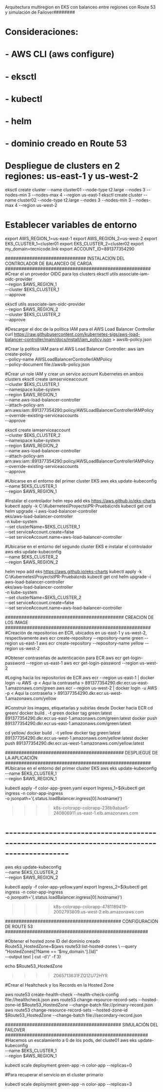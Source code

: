 Arquitectura multiregion en EKS con balanceo entre regiones con Route 53 y simulación de Failover########


# Consideraciones:
# - AWS CLI (aws configure)
# - eksctl
# - kubectl
# - helm
# - dominio creado en Route 53

# Despliegue de clusters en 2 regiones: us-east-1 y us-west-2
eksctl create cluster --name cluster01 --node-type t2.large --nodes 3 --nodes-min 3 --nodes-max 4 --region us-east-1 
eksctl create cluster --name cluster02 --node-type t2.large --nodes 3 --nodes-min 3 --nodes-max 4 --region us-west-2

# Establecer variables de entorno
export AWS_REGION_1=us-east-1
export AWS_REGION_2=us-west-2
export EKS_CLUSTER_1=cluster01
export EKS_CLUSTER_2=cluster02
export my_domain=tecnicode.link
export ACCOUNT_ID=891377354290

############################## INSTALACION DEL CONTROLADOR DE BALANCEO DE CARGA ######################################################
#Crear el un provedor OIDC para los clusters
eksctl utils associate-iam-oidc-provider \
  --region $AWS_REGION_1 \
  --cluster $EKS_CLUSTER_1 \
  --approve

eksctl utils associate-iam-oidc-provider \
  --region $AWS_REGION_2 \
  --cluster $EKS_CLUSTER_2 \
  --approve

#Descargar el doc de la política IAM para el AWS Load Balancer Controller
curl https://raw.githubusercontent.com/kubernetes-sigs/aws-load-balancer-controller/main/docs/install/iam_policy.json > awslb-policy.json

#Crear la política IAM para el AWS Load Balancer Controller:
aws iam create-policy \
    --policy-name AWSLoadBalancerControllerIAMPolicy \
    --policy-document file://awslb-policy.json

#Crear un role IAM y crear un service account Kubernetes en ambos clusters
eksctl create iamserviceaccount \
  --cluster $EKS_CLUSTER_1 \
  --namespace kube-system \
  --region $AWS_REGION_1 \
  --name aws-load-balancer-controller \
  --attach-policy-arn arn:aws:iam::891377354290:policy/AWSLoadBalancerControllerIAMPolicy \
  --override-existing-serviceaccounts \
  --approve

eksctl create iamserviceaccount \
  --cluster $EKS_CLUSTER_2 \
  --namespace kube-system \
  --region $AWS_REGION_2 \
  --name aws-load-balancer-controller \
  --attach-policy-arn arn:aws:iam::891377354290:policy/AWSLoadBalancerControllerIAMPolicy \
  --override-existing-serviceaccounts \
  --approve

#Ubicarse en el entorno del primer cluster EKS
aws eks update-kubeconfig \
  --name $EKS_CLUSTER_1 \
  --region $AWS_REGION_1 

#Instalar el controlador
helm repo add eks https://aws.github.io/eks-charts
kubectl apply -k C:\Kubernetes\Proyects\PR-Prueba\crds
kubectl get crd
helm upgrade -i aws-load-balancer-controller \
  eks/aws-load-balancer-controller \
  -n kube-system \
  --set clusterName=$EKS_CLUSTER_1 \
  --set serviceAccount.create=false \
  --set serviceAccount.name=aws-load-balancer-controller

#Ubicarse en el entorno del segundo cluster EKS e instalar el controlador
aws eks update-kubeconfig \
  --name $EKS_CLUSTER_2 \
  --region $AWS_REGION_2 

helm repo add eks https://aws.github.io/eks-charts
kubectl apply -k C:\Kubernetes\Proyects\PR-Prueba\crds
kubectl get crd
helm upgrade -i aws-load-balancer-controller \
  eks/aws-load-balancer-controller \
  -n kube-system \
  --set clusterName=$EKS_CLUSTER_2 \
  --set serviceAccount.create=false \
  --set serviceAccount.name=aws-load-balancer-controller

############################################ CREACION DE LOS IMAGE ######################################################
#Creación de repositorios en ECR, ubicados en us-east-1 y us-west-2, respectivamente
aws ecr create-repository --repository-name green --region us-east-1
aws ecr create-repository --repository-name yellow --region us-west-2

#Obtener contraseñas de autenticación para ECR
aws ecr get-login-password --region us-east-1
aws ecr get-login-password --region us-west-2

#Loging hacia los repositorios de ECR
aws ecr --region us-east-1 | docker login -u AWS -p < Aqui la contraseña > 891377354290.dkr.ecr.us-east-1.amazonaws.com/green
aws ecr --region us-west-2 | docker login -u AWS -p < Aqui la contraseña > 891377354290.dkr.ecr.us-west-1.amazonaws.com/yellow

#Construir los images, etiquetarlas y subirlas desde Docker hacia ECR
cd green/
docker build . -t green
docker tag green:latest 891377354290.dkr.ecr.us-east-1.amazonaws.com/green:latest
docker push 891377354290.dkr.ecr.us-east-1.amazonaws.com/green:latest

cd yellow/
docker build . -t yellow
docker tag green:latest 891377354290.dkr.ecr.us-west-1.amazonaws.com/yellow:latest
docker push 891377354290.dkr.ecr.us-west-1.amazonaws.com/yellow:latest

############################################ DESPLIEGUE DE LA APLICACIÓN ######################################################
#Ubicarse en el entorno del primer cluster EKS
aws eks update-kubeconfig \
  --name $EKS_CLUSTER_1 \
  --region $AWS_REGION_1 

kubectl apply -f color-app-green.yaml
export Ingress_1=$(kubectl get ingress -n color-app-ingress \
  -o jsonpath='{.status.loadBalancer.ingress[0].hostname}')

>>>> k8s-colorapp-colorapp-238b9abae5-240806911.us-east-1.elb.amazonaws.com

# --------------------------------------------------------------------------------------------
aws eks update-kubeconfig \
  --name $EKS_CLUSTER_2 \
  --region $AWS_REGION_2 

kubectl apply -f color-app-yellow.yaml
export Ingress_2=$(kubectl get ingress -n color-app-ingress \
  -o jsonpath='{.status.loadBalancer.ingress[0].hostname}')

>>>> k8s-colorapp-colorapp-4781189419-2002793809.us-west-2.elb.amazonaws.com

########################################### CONFIGURACION DE ROUTE 53 #####################################################

#Obtener el hosted zone ID del dominio creado
Route53_HostedZone=$(aws route53 list-hosted-zones \
  --query "HostedZones[?Name == '$my_domain.'].[Id]" \
  --output text | cut -d'/' -f 3)

echo $Route53_HostedZone
>>>> Z065713631FZQ1ZU72HYR

#Crear el Healtcheck y los Records en la Hosted Zone

aws route53 create-health-check --health-check-config file://healthcheck.json
aws route53 change-resource-record-sets --hosted-zone-id $Route53_HostedZone --change-batch file://primary-record.json
aws route53 change-resource-record-sets --hosted-zone-id $Route53_HostedZone --change-batch file://secondary-record.json


########################################### SIMULACIÓN DEL FAILOVER #####################################################
#Hacemos un escalamiento a 0 de los pods, del cluste01
aws eks update-kubeconfig \
  --name $EKS_CLUSTER_1 \
  --region $AWS_REGION_1

kubectl scale deployment green-app -n color-app --replicas=0

#Para recuperar el servicio en el cluster primario

kubectl scale deployment green-app -n color-app --replicas=3